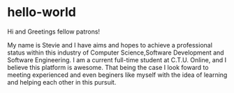 # hello-world

Hi and Greetings fellow patrons!

My name is Stevie and I have aims and hopes to achieve a professional status within this industry of Computer Science,Software Development and Software Engineering.
I am a current full-time student at C.T.U. Online, and I believe this platform is awesome.
That being the case I look foward to meeting experienced and even beginers like myself with the idea of learning and helping each other in this pursuit.
